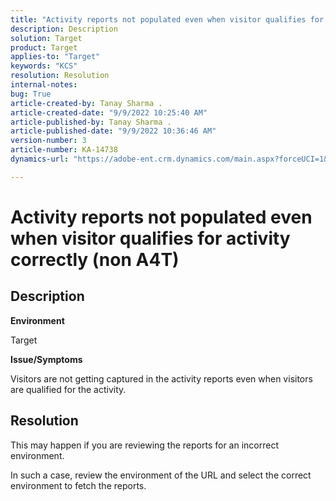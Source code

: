 ```yaml
---
title: "Activity reports not populated even when visitor qualifies for activity correctly (non A4T)"
description: Description
solution: Target
product: Target
applies-to: "Target"
keywords: "KCS"
resolution: Resolution
internal-notes: 
bug: True
article-created-by: Tanay Sharma .
article-created-date: "9/9/2022 10:25:40 AM"
article-published-by: Tanay Sharma .
article-published-date: "9/9/2022 10:36:46 AM"
version-number: 3
article-number: KA-14738
dynamics-url: "https://adobe-ent.crm.dynamics.com/main.aspx?forceUCI=1&pagetype=entityrecord&etn=knowledgearticle&id=20c1b4bc-2930-ed11-9db1-002248086735"

---
```

# Activity reports not populated even when visitor qualifies for activity correctly (non A4T)

## Description


<b>Environment</b>

Target



<b>Issue/Symptoms</b>

Visitors are not getting captured in the activity reports even when visitors are qualified for the activity.


## Resolution


This may happen if you are reviewing the reports for an incorrect environment.



In such a case, review the environment of the URL and select the correct environment to fetch the reports.

